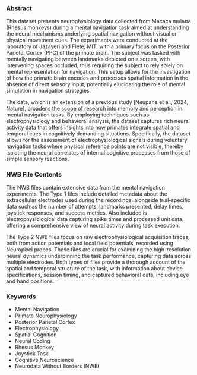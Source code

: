 ### Abstract

This dataset presents neurophysiology data collected from Macaca mulatta (Rhesus monkeys) during a mental navigation task aimed at understanding the neural mechanisms underlying spatial navigation without visual or physical movement cues. The experiments were conducted at the laboratory of Jazayeri and Fiete, MIT, with a primary focus on the Posterior Parietal Cortex (PPC) of the primate brain. The subject was tasked with mentally navigating between landmarks depicted on a screen, with intervening spaces occluded, thus requiring the subject to rely solely on mental representation for navigation. This setup allows for the investigation of how the primate brain encodes and processes spatial information in the absence of direct sensory input, potentially elucidating the role of mental simulation in navigation strategies.

The data, which is an extension of a previous study [Neupane et al., 2024, Nature], broadens the scope of research into memory and perception in mental navigation tasks. By employing techniques such as electrophysiology and behavioral analysis, the dataset captures rich neural activity data that offers insights into how primates integrate spatial and temporal cues in cognitively demanding situations. Specifically, the dataset allows for the assessment of electrophysiological signals during voluntary navigation tasks where physical reference points are not visible, thereby isolating the neural correlates of internal cognitive processes from those of simple sensory reactions.

### NWB File Contents

The NWB files contain extensive data from the mental navigation experiments. The Type 1 files include detailed metadata about the extracellular electrodes used during the recordings, alongside trial-specific data such as the number of attempts, landmarks presented, delay times, joystick responses, and success metrics. Also included is electrophysiological data capturing spike times and processed unit data, offering a comprehensive view of neural activity during task execution.

The Type 2 NWB files focus on raw electrophysiological acquisition traces, both from action potentials and local field potentials, recorded using Neuropixel probes. These files are crucial for examining the high-resolution neural dynamics underpinning the task performance, capturing data across multiple electrodes. Both types of files provide a thorough account of the spatial and temporal structure of the task, with information about device specifications, session timing, and captured behavioral data, including eye and hand positions.

### Keywords

- Mental Navigation
- Primate Neurophysiology
- Posterior Parietal Cortex
- Electrophysiology
- Spatial Cognition
- Neural Coding
- Rhesus Monkey
- Joystick Task
- Cognitive Neuroscience
- Neurodata Without Borders (NWB)